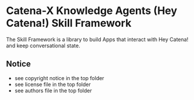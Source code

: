 # Catena-X Knowledge Agents (Hey Catena!) Skill Framework

The Skill Framework is a library to build Apps that interact with Hey Catena! and keep conversational state.

## Notice

* see copyright notice in the top folder
* see license file in the top folder
* see authors file in the top folder






